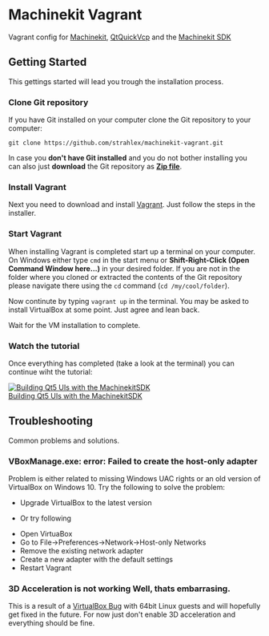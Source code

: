 # Machinekit Vagrant
Vagrant config for [Machinekit](http://machinekit.io), [QtQuickVcp](https://github.com/strahlex/QtQuickVcp) and the [Machinekit SDK](https://github.com/strahlex/MachinekitSDK)

## Getting Started
This gettings started will lead you trough the installation process.

### Clone Git repository
If you have Git installed on your computer clone the Git repository to
your computer:

    git clone https://github.com/strahlex/machinekit-vagrant.git

In case you **don't have Git installed** and you do not bother installing
you can also just **download** the Git repository as
[**Zip file**](https://github.com/strahlex/machinekit-vagrant/archive/master.zip).

### Install Vagrant
Next you need to download and install
[Vagrant](https://www.vagrantup.com/downloads.html). Just follow the
steps in the installer.

### Start Vagrant
When installing Vagrant is completed start up a terminal on your
computer. On Windows either type `cmd` in the start menu or
**Shift-Right-Click (Open Command Window here...)** in your desired
folder. If you are not in the folder where you cloned or extracted the
contents of the Git repository please navigate there using the `cd`
command (`cd /my/cool/folder`).

Now continute by typing `vagrant up` in the terminal. You may be asked
to install VirtualBox at some point. Just agree and lean back.

Wait for the VM installation to complete.

### Watch the tutorial
Once everything has completed (take a look at the terminal) you can
continue wiht the tutorial:

[![Building Qt5 UIs with the MachinekitSDK](http://img.youtube.com/vi/IdB5769JtqI/0.jpg)</br>Building Qt5 UIs with the MachinekitSDK](https://www.youtube.com/watch?v=IdB5769JtqI&feature=youtu.be)

## Troubleshooting
Common problems and solutions.

### VBoxManage.exe: error: Failed to create the host-only adapter
Problem is either related to missing Windows UAC rights or an old
version of VirtualBox on Windows 10. Try the following to solve the
problem:

- Upgrade VirtualBox to the latest version

- Or try following
 * Open VirtuaBox
 * Go to File->Preferences->Network->Host-only Networks
 * Remove the existing network adapter
 * Create a new adapter with the default settings
 * Restart Vagrant

### 3D Acceleration is not working Well, thats embarrasing.
This is a result of a
[VirtualBox Bug](https://www.virtualbox.org/ticket/12746) with 64bit
Linux guests and will hopefully get fixed in the future. For now just
don't enable 3D acceleration and everything should be fine.
